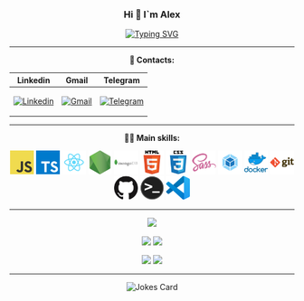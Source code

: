 <div align="center">

### Hi 👋 I`m Alex

[![Typing SVG](https://readme-typing-svg.herokuapp.com?color=%2336BCF7&lines=I'm+Full+Stack+Developer+from+Ukraine+ua)](https://git.io/typing-svg)

---

**📲 Contacts:**

| **Linkedin**  | **Gmail** | **Telegram** |
|:-:|:-:| :-: |
| <p align="center" ><a href="https://www.linkedin.com/in/aleksander-makarov-5407b5275/" title="Linkedin"><img src="https://cdn.jsdelivr.net/gh/yogeshwaran01/yogeshwaran01@latest/svgs/linkedin.svg" alt="Linkedin" width="40px" height="40px"></a> </p>  |  <p align="center" ><a href="mailto:ssapientiaa@gmail.com" title="Gmail"><img src="https://cdn.jsdelivr.net/gh/yogeshwaran01/yogeshwaran01@latest/svgs/gmail.svg" alt="Gmail" width="40px" height="40px"></a> </p> | <p align="center" ><a href="https://t.me/Makaroff_A_M" title="Telegram"><img src="https://cdn.jsdelivr.net/gh/yogeshwaran01/yogeshwaran01@latest/svgs/telegram.svg" alt="Telegram" width="40px" height="40px"></a> </p>  |
   
---

**💪🏻 Main skills:**

<img alt="JavaScript" width="42px" src="https://raw.githubusercontent.com/github/explore/80688e429a7d4ef2fca1e82350fe8e3517d3494d/topics/javascript/javascript.png" />

<img alt="JavaScript" width="42px" src="https://raw.githubusercontent.com/github/explore/80688e429a7d4ef2fca1e82350fe8e3517d3494d/topics/typescript/typescript.png" />

<img alt="React" width="42px" src="https://raw.githubusercontent.com/github/explore/80688e429a7d4ef2fca1e82350fe8e3517d3494d/topics/react/react.png" />

<img alt="Node.js" width="42px" src="https://raw.githubusercontent.com/github/explore/80688e429a7d4ef2fca1e82350fe8e3517d3494d/topics/nodejs/nodejs.png" />

<img alt="MongoDB" width="42px" src="https://raw.githubusercontent.com/github/explore/80688e429a7d4ef2fca1e82350fe8e3517d3494d/topics/mongodb/mongodb.png" />

<img alt="HTML5" width="42px" src="https://raw.githubusercontent.com/github/explore/80688e429a7d4ef2fca1e82350fe8e3517d3494d/topics/html/html.png" />

<img alt="CSS3" width="42px" src="https://raw.githubusercontent.com/github/explore/80688e429a7d4ef2fca1e82350fe8e3517d3494d/topics/css/css.png" />

<img alt="Sass" width="42px" src="https://raw.githubusercontent.com/github/explore/80688e429a7d4ef2fca1e82350fe8e3517d3494d/topics/sass/sass.png" />

<img alt="Webpack" width="42px" src="https://raw.githubusercontent.com/github/explore/80688e429a7d4ef2fca1e82350fe8e3517d3494d/topics/webpack/webpack.png" />

<img alt="Docker" width="42px" src="https://raw.githubusercontent.com/github/explore/80688e429a7d4ef2fca1e82350fe8e3517d3494d/topics/docker/docker.png" />

<img alt="Git" width="42px" src="https://raw.githubusercontent.com/github/explore/80688e429a7d4ef2fca1e82350fe8e3517d3494d/topics/git/git.png" />

<img alt="GitHub" width="42px" src="https://raw.githubusercontent.com/github/explore/78df643247d429f6cc873026c0622819ad797942/topics/github/github.png" />

<img alt="Terminal" width="42px" src="https://raw.githubusercontent.com/github/explore/80688e429a7d4ef2fca1e82350fe8e3517d3494d/topics/terminal/terminal.png" />

<img alt="Visual Studio Code" width="42px" src="https://raw.githubusercontent.com/github/explore/80688e429a7d4ef2fca1e82350fe8e3517d3494d/topics/visual-studio-code/visual-studio-code.png" />

---

![](https://github-profile-summary-cards.vercel.app/api/cards/profile-details?username=DeadMakar&theme=solarized_dark)

![](https://github-profile-summary-cards.vercel.app/api/cards/most-commit-language?username=DeadMakar&theme=solarized_dark)      ![](https://github-profile-summary-cards.vercel.app/api/cards/repos-per-language?username=DeadMakar&theme=solarized_dark)


![](https://github-profile-summary-cards.vercel.app/api/cards/stats?username=DeadMakar&theme=solarized_dark)      ![](https://github-profile-summary-cards.vercel.app/api/cards/productive-time?username=DeadMakar&theme=solarized_dark)

---

![Jokes Card](https://readme-jokes.vercel.app/api)

</div>
